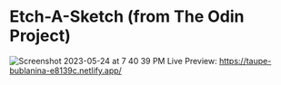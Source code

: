# Etch-A-Sketch (from The Odin Project)
![Screenshot 2023-05-24 at 7 40 39 PM](https://github.com/remosrulloda/Etch-A-Sketch/assets/50937757/c8f1a868-2102-494b-bd7b-4db3ea101c14)
Live Preview: https://taupe-bublanina-e8139c.netlify.app/
